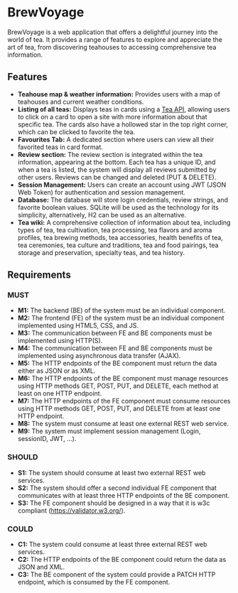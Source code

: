 # BrewVoyage

BrewVoyage is a web application that offers a delightful journey into the world of tea. It provides a range of features to explore and appreciate the art of tea, from discovering teahouses to accessing comprehensive tea information.

## Features

- **Teahouse map & weather information:** Provides users with a map of teahouses and current weather conditions.
- **Listing of all teas:** Displays teas in cards using a [Tea API](https://boonaki.me/tea-api), allowing users to click on a card to open a site with more information about that specific tea. The cards also have a hollowed star in the top right corner, which can be clicked to favorite the tea.
- **Favourites Tab:** A dedicated section where users can view all their favorited teas in card format.
- **Review section:** The review section is integrated within the tea information, appearing at the bottom. Each tea has a unique ID, and when a tea is listed, the system will display all reviews submitted by other users. Reviews can be changed and deleted (PUT & DELETE).
- **Session Management:** Users can create an account using JWT (JSON Web Token) for authentication and session management.
- **Database:** The database will store login credentials, review strings, and favorite boolean values. SQLite will be used as the technology for its simplicity, alternatively, H2 can be used as an alternative.
- **Tea wiki:** A comprehensive collection of information about tea, including types of tea, tea cultivation, tea processing, tea flavors and aroma profiles, tea brewing methods, tea accessories, health benefits of tea, tea ceremonies, tea culture and traditions, tea and food pairings, tea storage and preservation, specialty teas, and tea history.

## Requirements

### MUST

- **M1:** The backend (BE) of the system must be an individual component.
- **M2:** The frontend (FE) of the system must be an individual component implemented using HTML5, CSS, and JS.
- **M3:** The communication between FE and BE components must be implemented using HTTP(S).
- **M4:** The communication between FE and BE components must be implemented using asynchronous data transfer (AJAX).
- **M5:** The HTTP endpoints of the BE component must return the data either as JSON or as XML.
- **M6:** The HTTP endpoints of the BE component must manage resources using HTTP methods GET, POST, PUT, and DELETE, each method at least on one HTTP endpoint.
- **M7:** The HTTP endpoints of the FE component must consume resources using HTTP methods GET, POST, PUT, and DELETE from at least one HTTP endpoint.
- **M8:** The system must consume at least one external REST web service.
- **M9:** The system must implement session management (Login, sessionID, JWT, ...).

### SHOULD

- **S1:** The system should consume at least two external REST web services.
- **S2:** The system should offer a second individual FE component that communicates with at least three HTTP endpoints of the BE component.
- **S3:** The FE component should be designed in a way that it is w3c compliant (<https://validator.w3.org/>).

### COULD

- **C1:** The system could consume at least three external REST web services.
- **C2:** The HTTP endpoints of the BE component could return the data as JSON and XML.
- **C3:** The BE component of the system could provide a PATCH HTTP endpoint, which is consumed by the FE component.
